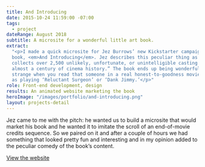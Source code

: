 ```yaml
---
title: And Introducing
date: 2015-10-24 11:59:00 -07:00
tags:
  - project
dateRange: August 2018
subtitle: A microsite for a wonderful little art book.
extract:
  "<p>I made a quick microsite for Jez Burrows’ new Kickstarter campaign and art
  book, <em>And Introducing</em>. Jez describes this peculiar thing as “an art book that
  collects over 2,500 unlikely, unfortunate, or unintelligible casting credits from
  almost a century of cinema history.” The book ends up being wonderfully funny and
  strange when you read that someone in a real honest-to-goodness movie was credited
  as playing ‘Reluctant Surgeon’ or ‘Dank Jimmy.’</p>"
role: Front-end development, design
results: An animated website marketing the book
heroImage: "/images/portfolio/and-introducing.png"
layout: projects-detail
---
```


Jez came to me with the pitch: he wanted us to build a microsite that would market his book and he wanted it to imitate the scroll of an end-of-movie credits sequence. So we paired on it and after a couple of hours we had something that looked pretty fun and interesting and in my opinion added to the peculiar comedy of the book’s content.

[View the website](https://codepen.io/robinrendle/live/3982836e8faff88672ec5b09cf94c8f6)
